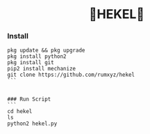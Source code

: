 <h1 align="center">
    🤙HEKEL🤙
</h1>

### Install
````
pkg update && pkg upgrade
pkg install python2
pkg install git
pip2 install mechanize
git clone https://github.com/rumxyz/hekel
```


### Run Script
```
cd hekel
ls
python2 hekel.py


````
